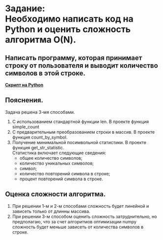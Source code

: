 # Задание: <br> Необходимо написать код на Python и оценить сложность алгоритма О(N).
## Написать программу, которая принимает строку от пользователя и выводит количество символов в этой строке.

**[Скрипт на Python](https://github.com/mr-Dmitri/My-education/blob/main/BELHARD/DataScience/BaseLevel/HomeWork/%E2%84%9601/main.py)**

## Пояснения.

Задача решена 3-мя способами. 
1. С использованием стандартной функции len. В проекте функция simple_count
2. С предварительным преобразованием строки в массив. В проекте функция count_by_symbol.
3. Получение минимальной посимвольной статистики. В проекте функция get_str_statistic. <br>
   Статистика включает следующие сведения: 
   - общее количество символов;
   - количество уникальных символов;
   - символ;
   - количество повторений символа в строке;
   - процент повторений символа в строке.

## Оценка сложности алгоритма.
1. При решении 1-м и 2-м способами сложность будет линейной и зависеть только от длинны массива.
2. При решении 3-м способом оценить сложность затруднительно, но предполагаю, что за счет алгоритмов оптимизации numpy сложность будет меньше зависеть от количества символов в строке.